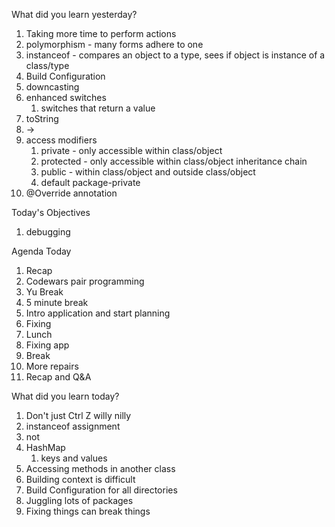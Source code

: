 What did you learn yesterday?

1. Taking more time to perform actions
2. polymorphism - many forms adhere to one
3. instanceof - compares an object to a type, sees if object is instance of a class/type
4. Build Configuration
5. downcasting
6. enhanced switches
   1. switches that return a value
7. toString
8. ->
9. access modifiers
   1. private - only accessible within class/object
   2. protected - only accessible within class/object inheritance chain
   3. public - within class/object and outside class/object
   4. default package-private
10. @Override annotation

Today's Objectives

1. debugging

Agenda Today

1. Recap
2. Codewars pair programming
3. Yu Break
4. 5 minute break
5. Intro application and start planning
6. Fixing
7. Lunch
8. Fixing app
9. Break
10. More repairs
11. Recap and Q&A

What did you learn today?

1. Don't just Ctrl Z willy nilly
2. instanceof assignment
3. not
4. HashMap
   1. keys and values
5. Accessing methods in another class
6. Building context is difficult
7. Build Configuration for all directories
8. Juggling lots of packages
9. Fixing things can break things